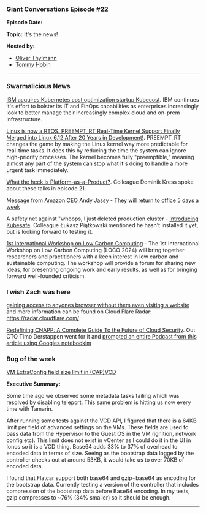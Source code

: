 ### Giant Conversations Episode #22

**Episode Date:**

**Topic:** It's the news!

**Hosted by:** 

* [Oliver Thylmann](https://twitter.com/othylmann)
* [Tommy Hobin](https://twitter.com/tommyhobin)

------------------------------------------------------------------------------------------------------------------------------


### Swarmalicious News 

[IBM acquires Kubernetes cost optimization startup Kubecost](https://techcrunch.com/2024/09/17/ibm-acquires-kubernetes-cost-optimization-startup-kubecost/). IBM continues it's effort to bolster its IT and FinOps capabilities as enterprises increasingly look to better manage their increasingly complex cloud and on-prem infrastructure.

[Linux is now a RTOS. PREEMPT_RT Real-Time Kernel Support Finally Merged into Linux 6.12 After 20 Years in Development!](https://www.reddit.com/r/linux/comments/1fl88vk/comment/lo11mhw/?context=3&share_id=zzCXZmHFST4VfNsNo1SR8&utm_content=1&utm_medium=ios_app&utm_name=ioscss&utm_source=share&utm_term=1). PREEMPT_RT changes the game by making the Linux kernel way more predictable for real-time tasks. It does this by reducing the time the system can ignore high-priority processes. The kernel becomes fully "preemptible," meaning almost any part of the system can stop what it's doing to handle a more urgent task immediately. 

[What the heck is Platform-as-a-Product?](https://www.youtube.com/watch?v=t5LCrTxPDgQ). Colleague Dominik Kress spoke about these talks in episode 21.

Message from Amazon CEO Andy Jassy - [They will return to office 5 days a week](https://www.aboutamazon.com/news/company-news/ceo-andy-jassy-latest-update-on-amazon-return-to-office-manager-team-ratio)

A safety net against "whoops, I just deleted production cluster - [Introducing Kubesafe](https://github.com/Telemaco019/kubesafe). Colleague Łukasz Piątkowski mentioned he hasn't installed it yet, but is looking forward to testing it. 

[1st International Workshop on Low Carbon Computing](https://www.sicsa.ac.uk/loco/loco2024/) - The 1st International Workshop on Low Carbon Computing (LOCO 2024) will bring together researchers and practitioners with a keen interest in low carbon and sustainable computing. The workshop will provide a forum for sharing new ideas, for presenting ongoing work and early results, as well as for bringing forward well-founded criticism.

### I wish Zach was here

[gaining access to anyones browser without them even visiting a website](https://kibty.town/blog/arc/) and more information can be found on Cloud Flare Radar: https://radar.cloudflare.com/

[Redefining CNAPP: A Complete Guide To the Future of Cloud Security](https://softwareanalyst.substack.com/p/redefining-cnapp-a-complete-guide). Out CTO Timo Derstappen went for it and [prompted an entire Podcast from this article using Googles notebooklm](https://slack-files.com/T0251EQJH-F07NHFAU1U7-4a618e8588)

### Bug of the week

[VM ExtraConfig field size limit in (CAP)VCD](https://github.com/giantswarm/giantswarm/issues/31678)

**Executive Summary:**

Some time ago we observed some metadata tasks failing which was resolved by disabling teleport. This same problem is hitting us now every time with Tamarin.

After running some tests against the VCD API, I figured that there is a 64KB limit per field of advanced settings on the VMs. These fields are used to pass data from the Hypervisor to the Guest OS in the VM (ignition, network config etc). This limit does not exist in vCenter as I could do it in the UI in Ionos so it is a VCD thing. Base64 adds 33% to 37% of overhead to encoded data in terms of size. Seeing as the bootstrap data logged by the controller checks out at around 53KB, it would take us to over 70KB of encoded data.

I found that Flatcar support both base64 and gzip+base64 as encoding for the bootstrap data. Currently testing a version of the controller that includes compression of the bootstrap data before Base64 encoding. In my tests, gzip compresses to ~76% (34% smaller) so it should be enough.


------------------------------------------------------------------------------------------------------------------------------

 

